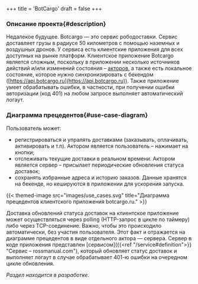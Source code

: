 +++
title = 'BotCargo'
draft = false
+++

### Описание проекта{#description}

Недалекое будущее. Botcargo — это сервис рободоставки. Сервис доставляет грузы в радиусе 50 километров с помощью наземных и воздушных дронов.
У сервиса есть клиентские приложения для всех доступных на рынке платформ. Клиентское приложение Botcargo является сложным, поскольку в приложении несколько источников действий и/или изменений состояния – [акторов](https://ru.wikipedia.org/wiki/Актор_(UML) "Актор – Википедия"), а также есть локальное состояние, которое нужно синхронизировать с бекендом ([https://api.botcargo.ru](https://api.botcargo.ru)). Также приложение умеет обрабатывать ошибки, в частности, при получении ошибки авторизации (код 401) на любом запросе выполняет автоматический логаут.

### Диаграмма прецедентов{#use-case-diagram}

Пользователь может:
- регистрироваться и упралять доставками (заказывать, оплачивать, активировать и т.п). Актором является пользователь – нажимает на кнопки;
- отслеживать текущие доставки в реальном времени. Актором является сервер – присылает периодические обновления статуса доставок;
- сохранять избранные адреса и историю заказов. Данные хранятся на бекенде, но кешируются в приложении для ускорения запуска.

{{< themed-image src="images/use_cases.svg" title="Диаграмма прецедентов клиентского приложения botcargo.ru." >}}

Доставка обновлений статуса доставок на клиентское приложение может осуществляться через polling (HTTP-запрос в цикле по таймеру) либо через TCP-соединение. Важно, чтобы это происходило автоматически, без участия пользователя. Этот факт и отражается на диаграмме прецедентов в виде отдельного актора — сервера. Сервер в коде приложения представлен [сервисом]({{<ref "/service#definition">}} "Сервис – rossmanual.com"), который обновляет статус доставок и выполняет логаут в случае обрабатывает 401-ю ошибки на очередном цикле обновления.

*Раздел находится в разработке.*
